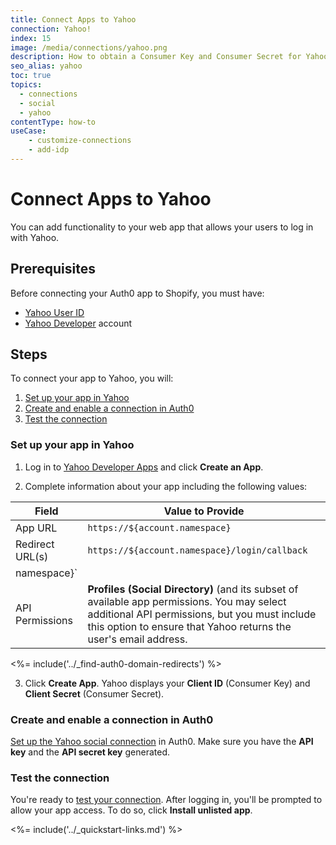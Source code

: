 ```yaml
---
title: Connect Apps to Yahoo
connection: Yahoo!
index: 15
image: /media/connections/yahoo.png
description: How to obtain a Consumer Key and Consumer Secret for Yahoo!
seo_alias: yahoo
toc: true
topics:
  - connections
  - social
  - yahoo
contentType: how-to
useCase:
    - customize-connections
    - add-idp
---
```

# Connect Apps to Yahoo

You can add functionality to your web app that allows your users to log in with Yahoo. 

## Prerequisites

Before connecting your Auth0 app to Shopify, you must have:

* [Yahoo User ID](https://login.yahoo.com)
* [Yahoo Developer](https://developer.yahoo.com/) account

## Steps

To connect your app to Yahoo, you will:

1. [Set up your app in Yahoo](#set-up-your-app-in-yahoo)
2. [Create and enable a connection in Auth0](#create-and-enable-a-connection-in-auth0)
3. [Test the connection](#test-the-connection)

### Set up your app in Yahoo

1. Log in to [Yahoo Developer Apps](https://developer.yahoo.com/apps/) and click **Create an App**.

2. Complete information about your app including the following values:

| Field | Value to Provide |
| - | - |
| App URL | `https://${account.namespace}` |
| Redirect URL(s) | `https://${account.namespace}/login/callback` |
namespace}` |
| API Permissions | **Profiles (Social Directory)** (and its subset of available app permissions. You may select additional API permissions, but you must include this option to ensure that Yahoo returns the user's email address. |

<%= include('../_find-auth0-domain-redirects') %>

3. Click **Create App**. Yahoo displays your **Client ID** (Consumer Key) and **Client Secret** (Consumer Secret). 

### Create and enable a connection in Auth0

[Set up the Yahoo social connection](/dashboard/guides/connections/set-up-connections-social) in Auth0. Make sure you have the **API key** and the **API secret key** generated.

### Test the connection

You're ready to [test your connection](/dashboard/guides/connections/test-connections-social). After logging in, you'll be prompted to allow your app access. To do so, click **Install unlisted app**.

<%= include('../_quickstart-links.md') %>
